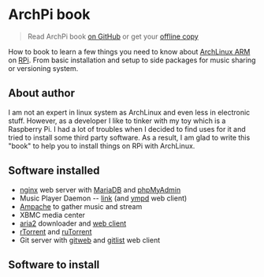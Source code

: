 ArchPi book
===========

> Read ArchPi book [on GitHub](https://github.com/jbardon/ArchPiBook/blob/master/ArchPiBook.pdf) or get your [offline copy](https://github.com/jbardon/ArchPiBook/raw/master/ArchPiBook.pdf)

How to book to learn a few things you need to know about [ArchLinux ARM](http://archlinuxarm.org/platforms/armv6/raspberry-pi) on [RPi](http://www.raspberrypi.org/help/what-is-a-raspberry-pi/). From basic installation and setup to side packages for music sharing or versioning system.

About author
------------
I am not an expert in linux system as ArchLinux and even less in electronic stuff. However, as a developer I like to tinker with my toy which is a Raspberry Pi. I had a lot of troubles when I decided to find uses for it and tried to install some third party software. As a result, I am glad to write this "book" to help you to install things on RPi with ArchLinux.

Software installed
------------------
- [nginx](http://wiki.nginx.org/Main) web server with [MariaDB](https://mariadb.org/en/about/) and [phpMyAdmin](http://www.phpmyadmin.net/home_page/index.php)
- Music Player Daemon -- [link](http://en.wikipedia.org/wiki/Music_Player_Daemon) (and [ympd](http://www.ympd.org) web client)
- [Ampache](http://ampache.org) to gather music and stream
- XBMC media center
- [aria2](http://aria2.sourceforge.net) downloader and [web client](https://github.com/ziahamza/webui-aria2)
- [rTorrent](http://en.wikipedia.org/wiki/RTorrent) and [ruTorrent](https://github.com/Novik/ruTorrent)
- Git server with [gitweb](https://git.wiki.kernel.org/index.php/Gitweb) and [gitlist](http://gitlist.org) web client

Software to install
-------------------
